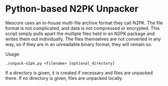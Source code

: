 # Python-based N2PK Unpacker

Neocore uses an in-house multi-file archive format they call N2PK.
The file format is not complicated, and data is not compressed or encrypted.
This script simply pulls apart the multiple files held in an N2PK package and writes them out individually.
The files themselves are not converted in any way, so if they are in an unreadable binary format, they will remain so.

Usage:
```
./unpack-n2pk.py <filename> [optional_directory]
```

If a directory is given, it is created if necessary and files are unpacked there.
If no directory is given, files are unpacked locally.
